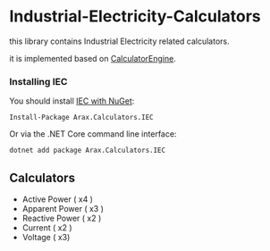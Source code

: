 # Industrial-Electricity-Calculators

this library contains Industrial Electricity related calculators.

it is implemented based on [CalculatorEngine](https://github.com/araxis/CalculatorEngine).

### Installing IEC

You should install [IEC with NuGet](https://www.nuget.org/packages/Arax.Calculators.IEC):

    Install-Package Arax.Calculators.IEC
    
Or via the .NET Core command line interface:

    dotnet add package Arax.Calculators.IEC

## Calculators

*   Active Power ( x4 )
*   Apparent Power ( x3 )
*   Reactive Power ( x2 )
*   Current ( x2 )
*   Voltage ( x3)
